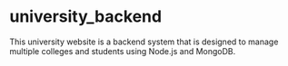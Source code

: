 # university_backend
This university website is a backend system that is designed to manage multiple colleges and students using Node.js and MongoDB.
